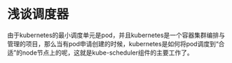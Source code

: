 # 浅谈调度器
由于kubernetes的最小调度单元是pod，并且kubernetes是一个容器集群编排与管理的项目，那么当有pod申请创建的时候，kubernetes是如何将pod调度到“合适”的node节点上的呢，这就是kube-scheduler组件的主要工作了。



